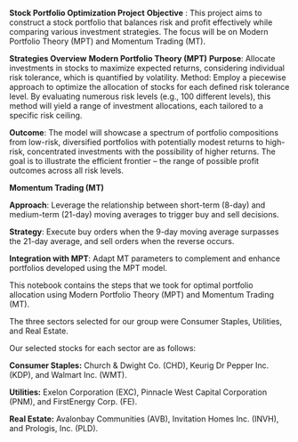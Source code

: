 **Stock Portfolio Optimization Project**
**Objective** : This project aims to construct a stock portfolio that balances risk and profit effectively while comparing various investment strategies. The focus will be on Modern Portfolio Theory (MPT) and Momentum Trading (MT).

**Strategies Overview**
**Modern Portfolio Theory (MPT)**
**Purpose**: Allocate investments in stocks to maximize expected returns, considering individual risk tolerance, which is quantified by volatility.
Method: Employ a piecewise approach to optimize the allocation of stocks for each defined risk tolerance level. By evaluating numerous risk levels (e.g., 100 different levels), this method will yield a range of investment allocations, each tailored to a specific risk ceiling.

**Outcome**: The model will showcase a spectrum of portfolio compositions from low-risk, diversified portfolios with potentially modest returns to high-risk, concentrated investments with the possibility of higher returns. The goal is to illustrate the efficient frontier – the range of possible profit outcomes across all risk levels.

**Momentum Trading (MT)**

**Approach**: Leverage the relationship between short-term (8-day) and medium-term (21-day) moving averages to trigger buy and sell decisions.

**Strategy**: Execute buy orders when the 9-day moving average surpasses the 21-day average, and sell orders when the reverse occurs.

**Integration with MPT**: Adapt MT parameters to complement and enhance portfolios developed using the MPT model.

This notebook contains the steps that we took for optimal portfolio allocation using Modern Portfolio Theory (MPT) and Momentum Trading (MT). 

The three sectors selected for our group were Consumer Staples, Utilities, and Real Estate.

Our selected stocks for each sector are as follows:

**Consumer Staples:** Church & Dwight Co. (CHD), Keurig Dr Pepper Inc. (KDP), and Walmart Inc. (WMT).

**Utilities:** Exelon Corporation (EXC), Pinnacle West Capital Corporation (PNM), and FirstEnergy Corp. (FE).

**Real Estate:** Avalonbay Communities (AVB), Invitation Homes Inc. (INVH), and Prologis, Inc. (PLD).
